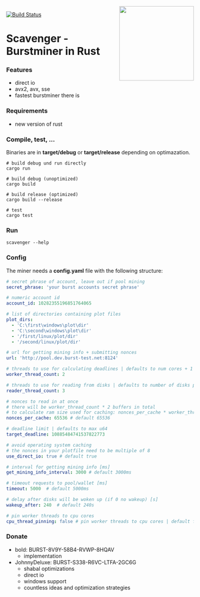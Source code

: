  <img align="right" src="https://i.imgur.com/LG63EqK.png" height="200">
 
 [![Build Status](https://travis-ci.org/PoC-Consortium/scavenger.svg?branch=master)](https://travis-ci.org/PoC-Consortium/scavenger)

# Scavenger - Burstminer in Rust

### Features
- direct io
- avx2, avx, sse
- fastest burstminer there is

### Requirements
- new version of rust

### Compile, test, ...

Binaries are in **target/debug** or **target/release** depending on optimazation.

``` shell
# build debug und run directly
cargo run

# build debug (unoptimized)
cargo build

# build release (optimized)
cargo build --release

# test
cargo test
```

### Run

```shell
scavenger --help
```

### Config

The miner needs a **config.yaml** file with the following structure:

``` yaml
# secret phrase of account, leave out if pool mining
secret_phrase: 'your burst accounts secret phrase'

# numeric account id
account_id: 10282355196851764065

# list of directories containing plot files
plot_dirs:
  - 'C:\first\windows\plot\dir'
  - 'C:\second\windows\plot\dir'
  - '/first/linux/plot/dir'
  - '/second/linux/plot/dir'

# url for getting mining info + submitting nonces
url: 'http://pool.dev.burst-test.net:8124'

# threads to use for calculating deadlines | defaults to num cores + 1
worker_thread_count: 2

# threads to use for reading from disks | defaults to number of disks plotfiles are spread over
reader_thread_count: 3

# nonces to read in at once
# there will be worker_thread_count * 2 buffers in total
# to calculate ram size used for caching: nonces_per_cache * worker_thread_count * 2 * 64
nonces_per_cache: 65536 # default 65536

# deadline limit | defaults to max u64
target_deadline: 10885484741537822773

# avoid operating system caching
# the nonces in your plotfile need to be multiple of 8
use_direct_io: true # default true

# interval for getting mining info [ms]
get_mining_info_interval: 3000 # default 3000ms

# timeout requests to pool/wallet [ms]
timeout: 5000  # default 5000ms

# delay after disks will be woken up (if 0 no wakeup) [s]
wakeup_after: 240  # default 240s

# pin worker threads to cpu cores
cpu_thread_pinning: false # pin worker threads to cpu cores | default false
```

### Donate 
* bold: BURST-8V9Y-58B4-RVWP-8HQAV
  * implementation
* JohnnyDeluxe: BURST-S338-R6VC-LTFA-2GC6G
  * shabal optimizations
  * direct io
  * windows support
  * countless ideas and optimization strategies
